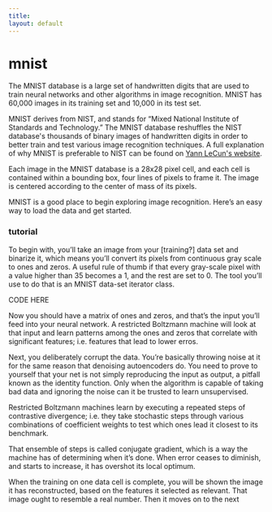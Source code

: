 ```yaml
---
title: 
layout: default
---
```


# mnist

The MNIST database is a large set of handwritten digits that are used to train neural networks and other algorithms in image recognition. MNIST has 60,000 images in its training set and 10,000 in its test set. 

MNIST derives from NIST, and stands for “Mixed National Institute of Standards and Technology.” The MNIST database reshuffles the NIST database's thousands of binary images of handwritten digits in order to better train and test various image recognition techniques. A full explanation of why MNIST is preferable to NIST can be found on [Yann LeCun's website](http://yann.lecun.com/exdb/mnist/).

Each image in the MNIST database is a 28x28 pixel cell, and each cell is contained within a bounding box, four lines of pixels to frame it. The image is centered according to the center of mass of its pixels. 

MNIST is a good place to begin exploring image recognition. Here’s an easy way to load the data and get started. 

### tutorial

To begin with, you’ll take an image from your [training?] data set and binarize it, which means you’ll convert its pixels from continuous gray scale to ones and zeros. A useful rule of thumb if that every gray-scale pixel with a value higher than 35 becomes a 1, and the rest are set to 0. The tool you’ll use to do that is an MNIST data-set iterator class.

CODE HERE

Now you should have a matrix of ones and zeros, and that’s the input you’ll feed into your neural network. A restricted Boltzmann machine will look at that input and learn patterns among the ones and zeros that correlate with significant features; i.e. features that lead to lower erros. 

Next, you deliberately corrupt the data. You’re basically throwing noise at it for the same reason that denoising autoencoders do. You need to prove to yourself that your net is not simply reproducing the input as output, a pitfall known as the identity function. Only when the algorithm is capable of taking bad data and ignoring the noise can it be trusted to learn unsupervised. 

Restricted Boltzmann machines learn by executing a repeated steps of contrastive divergence; i.e. they take stochastic steps through various combinations of coefficient weights to test which ones lead it closest to its benchmark. 

That ensemble of steps is called conjugate gradient, which is a way the machine has of determining when it’s done. When error ceases to diminish, and starts to increase, it has overshot its local optimum. 

When the training on one data cell is complete, you will be shown the image it has reconstructed, based on the features it selected as relevant. That image ought to resemble a real number. Then it moves on to the next